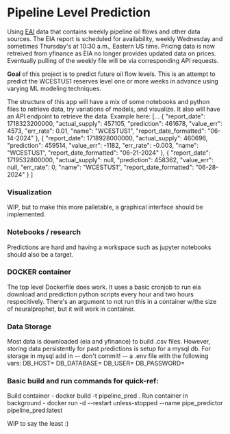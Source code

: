 # Pipeline Level Prediction

Using [EAI](http://ir.eia.gov) data that contains weekly pipeline oil flows and other data sources.  The EIA report is scheduled for availability, weekly Wednesday and sometimes Thursday's at 10:30 a.m., Eastern US time. Pricing data is now retreived from yfinance as EIA no longer provides updated data on prices. Eventually pulling of the weekly file will be via corresponding API requests.

**Goal** of this project is to predict future oil flow levels.
This is an attempt to predict the WCESTUS1 reserves level one or more weeks in advance using varying ML modeling techniques.

The structure of this app will have a mix of some notebooks and python files to retrieve data, try variations of models, and visualize. It also will have an API endpoint to retrieve the data. Example here:
[...
  {
    "report_date": 1718323200000,
    "actual_supply": 457105,
    "prediction": 461678,
    "value_err": 4573,
    "err_rate": 0.01,
    "name": "WCESTUS1",
    "report_date_formatted": "06-14-2024"
  },
  {
    "report_date": 1718928000000,
    "actual_supply": 460696,
    "prediction": 459514,
    "value_err": -1182,
    "err_rate": -0.003,
    "name": "WCESTUS1",
    "report_date_formatted": "06-21-2024"
  },
  {
    "report_date": 1719532800000,
    "actual_supply": null,
    "prediction": 458362,
    "value_err": null,
    "err_rate": 0,
    "name": "WCESTUS1",
    "report_date_formatted": "06-28-2024"
  }
]

### Visualization
WIP, but to make this more palletable, a graphical interface should be implemented.

### Notebooks / research
Predictions are hard and having a workspace such as jupyter notebooks should also be a target.

### DOCKER container
The top level Dockerfile does work. It uses a basic cronjob to run eia download and prediction python scripts every hour and two hours respecitively. There's an argument to not run this in a container w/the size of neuralprophet, but it will work in container.

### Data Storage
Most data is downloaded (eia and yfinance) to build .csv files. However, storing data persistently for past predictions is setup for a mysql db. For storage in mysql add in -- don't commit! -- a .env file with the following vars:
DB_HOST=<host by ip or name>
DB_DATABASE=<database name>
DB_USER=<database user>
DB_PASSWORD=<database pass>

### Basic build and run commands for quick-ref:
Build container - docker build -t pipeline_pred .
Run container in background - docker run -d --restart unless-stopped --name pipe_predictor pipeline_pred:latest

WIP to say the least :)
